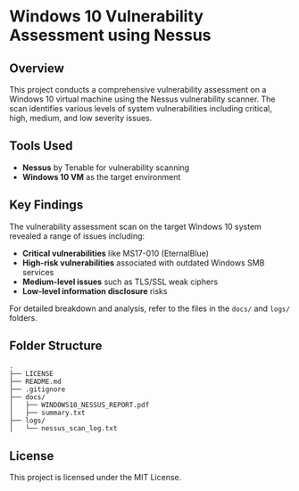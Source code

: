 # Windows 10 Vulnerability Assessment using Nessus

## Overview
This project conducts a comprehensive vulnerability assessment on a Windows 10 virtual machine using the Nessus vulnerability scanner. The scan identifies various levels of system vulnerabilities including critical, high, medium, and low severity issues.

## Tools Used
- **Nessus** by Tenable for vulnerability scanning
- **Windows 10 VM** as the target environment

## Key Findings
The vulnerability assessment scan on the target Windows 10 system revealed a range of issues including:
- **Critical vulnerabilities** like MS17-010 (EternalBlue)
- **High-risk vulnerabilities** associated with outdated Windows SMB services
- **Medium-level issues** such as TLS/SSL weak ciphers
- **Low-level information disclosure** risks

For detailed breakdown and analysis, refer to the files in the `docs/` and `logs/` folders.

## Folder Structure
```
.
├── LICENSE
├── README.md
├── .gitignore
├── docs/
│   ├── WINDOWS10_NESSUS_REPORT.pdf
│   ├── summary.txt
├── logs/
│   └── nessus_scan_log.txt
```

## License
This project is licensed under the MIT License.
